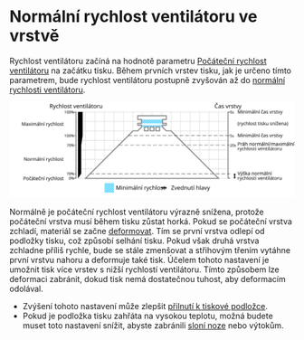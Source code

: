 Normální rychlost ventilátoru ve vrstvě
====
Rychlost ventilátoru začíná na hodnotě parametru [Počáteční rychlost ventilátoru](cool_fan_speed_0.md) na začátku tisku. Během prvních vrstev tisku, jak je určeno tímto parametrem, bude rychlost ventilátoru postupně zvyšován až do [normální rychlosti ventilátoru](cool_fan_speed_min.md).

![Jaká rychlost ventilátoru se používá, a kde](../images/cool_fan_speed_cs.svg)

Normálně je počáteční rychlost ventilátoru výrazně snížena, protože počáteční vrstva musí během tisku zůstat horká. Pokud se počáteční vrstva zchladí, materiál se začne [deformovat](../troubleshooting/warping.md). Tím se první vrstva odlepí od podložky tisku, což způsobí selhání tisku. Pokud však druhá vrstva zchladne příliš rychle, bude se stále zmenšovat a střihovým třením vytáhne první vrstvu nahoru a deformuje také tisk. Účelem tohoto nastavení je umožnit tisk více vrstev s nižší rychlostí ventilátoru. Tímto způsobem lze deformaci zabránit, dokud tisk nemá dostatečnou tuhost, aby deformacím odolával.

* Zvýšení tohoto nastavení může zlepšit [přilnutí k tiskové podložce](../troubleshooting/bed_adhesion_problems.md).
* Pokud je podložka tisku zahřáta na vysokou teplotu, možná budete muset toto nastavení snížit, abyste zabránili [sloní noze](../troubleshooting/elephants_foot.md) nebo výtokům.